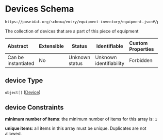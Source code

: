 # Devices Schema

```txt
https://poseidat.org/schema/entry/equipment-inventory/equipment.json#/properties/device
```

The collection of devices that are a part of this piece of equipment


| Abstract            | Extensible | Status         | Identifiable            | Custom Properties | Additional Properties | Access Restrictions | Defined In                                                                                  |
| :------------------ | ---------- | -------------- | ----------------------- | :---------------- | --------------------- | ------------------- | ------------------------------------------------------------------------------------------- |
| Can be instantiated | No         | Unknown status | Unknown identifiability | Forbidden         | Allowed               | none                | [equipment.json\*](schemas/entry/equipment-inventory/equipment.json "open original schema") |

## device Type

`object[]` ([Device](equipment-properties-devices-device.md))

## device Constraints

**minimum number of items**: the minimum number of items for this array is: `1`

**unique items**: all items in this array must be unique. Duplicates are not allowed.
